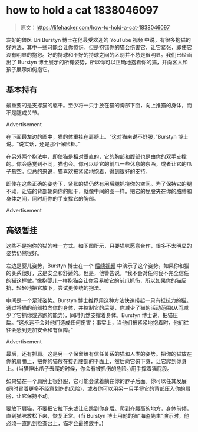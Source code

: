 # how to hold a cat 1838046097

> 原文：<https://lifehacker.com/how-to-hold-a-cat-1838046097>

友好的兽医 Uri Burstyn 博士在他最受欢迎的 YouTube 视频 中说，有很多抱猫的好方法，其中一些可能会让你惊讶。但是抱错你的猫会伤害它，让它紧张，即使它没有明显的抱怨。好的持球和不好的持球之间的区别并不总是很明显。我们已经画出了 Burstyn 博士展示的所有姿势，所以你可以正确地抱着你的猫，并向客人和孩子展示如何抱它。

## 基本持有

最重要的是支撑猫的躯干。至少将一只手放在猫的胸部下面，向上推猫的身体，而不是腿或关节。

<label class="bxm4mm-13 juykRM">Advertisement</label>

在下面最左边的图中，猫的体重挂在肩膀上。“这对猫来说不舒服，”Burstyn 博士说。“说实话，还是那个保险柜。”

在另外两个抱法中，即使猫是相对垂直的，它的胸部和腹部也是由你的双手支撑的。你会感觉到不同，猫也会。你可以给它的前爪一些休息的东西，或者让它的爪子悬空。但总的来说，猫喜欢被紧紧地抱着，得到很好的支持。

即使在这些正确的姿势下，紧张的猫仍然有用后腿抓挠你的空间。为了保持它的腿不动，让猫的背部朝向你的躯干，就像中间的图一样。把它的屁股夹在你的胳膊和身体之间，同时用你的手支撑它的胸部。

<label class="bxm4mm-13 juykRM">Advertisement</label>

## 高级暂挂

这些不是抱你的猫的唯一方式。如下图所示，只要猫咪愿意合作，很多不太明显的姿势仍然很好。

左边是婴儿姿势，Burstyn 博士在一个 [后续视频](https://www.youtube.com/watch?v=-wRdQmYXc8M) 中演示了这个姿势。如果你和猫的关系很好，这是安全和舒适的。但是，他警告说，“我不会对任何我不完全信任的猫这样做。”像抱婴儿一样抱猫会让你容易被它的前爪抓伤，所以如果你的猫反抗，轻轻地把它放下，尝试更传统的抱法。

中间是一个足球姿势。Burstyn 博士推荐用这种方法快速捞起一只有抵抗力的猫。通过将猫的前部拉向你的身体，并控制它的后腿，你减少了猫的活动范围(从而减少了它抓你或逃跑的能力)，同时仍然支撑着身体。Burstyn 博士说，把猫压扁。“这永远不会对他们造成任何伤害；事实上，当他们被紧紧地抱着时，他们往往会感到更加安全和有保障。”

<label class="bxm4mm-13 juykRM">Advertisement</label>

最后，还有抓肩。这是另一个保留给有信任关系的猫和人类的姿势。把你的猫放在你的肩膀上，把你的猫放在接近腰部的平面上，然后向它俯下身，让它爬到你身上。(当猫伸出爪子去爬的时候，你会有被抓伤的危险。)用手撑着猫屁股。

如果猫在一个肩膀上很舒服，它可能会试着躺在你的脖子后面。你可以任其发展(同时冒着更多不经意划伤的风险)，或者你可以用另一只手将它的背部压入你的肩膀，让它保持不动。

要放下肩猫，不要把它拉下来或让它跳到你身后。爬到齐腰高的地方，身体前倾，直到猫咪放松下来，恢复正常。(当 Burstyn 博士用他的猫“海盗先生”演示时，他必须一直趴到检查台上，猫才会最终放手。)